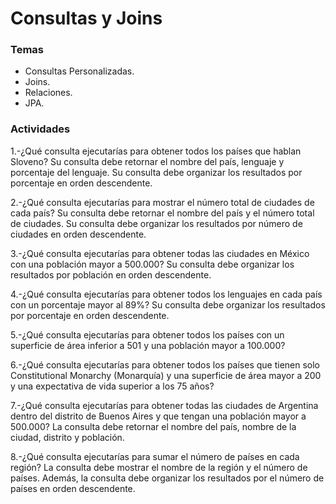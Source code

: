 <h1>Consultas y Joins</h1>

<h3>Temas</h3>

<ul>
  <li>Consultas Personalizadas.</li>
  <li>Joins.</li>
  <li>Relaciones.</li>
  <li>JPA.</li> 
</ul>

<h3>Actividades</h3>

<p>1.-¿Qué consulta ejecutarías para obtener todos los países que hablan Sloveno? Su consulta debe retornar el nombre del país, lenguaje y porcentaje del lenguaje. Su consulta debe organizar los resultados por porcentaje en orden descendente.</p>
<p>2.-¿Qué consulta ejecutarías para mostrar el número total de ciudades de cada país? Su consulta debe retornar el nombre del país y el número total de ciudades. Su consulta debe organizar los resultados por número de ciudades en orden descendente. </p>
<p>3.-¿Qué consulta ejecutarías para obtener todas las ciudades en México con una población mayor a 500.000? Su consulta debe organizar los resultados por población en orden descendente. </p>
<p>4.-¿Qué consulta ejecutarías para obtener todos los lenguajes en cada país con un porcentaje mayor al 89%? Su consulta debe organizar los resultados por porcentaje en orden descendente. </p>
<p>5.-¿Qué consulta ejecutarías para obtener todos los países con un superficie de área inferior a 501 y una población mayor a 100.000? </p>
<p>6.-¿Qué consulta ejecutarías para obtener todos los países que tienen solo Constitutional Monarchy (Monarquía) y una superficie de área mayor a 200 y una expectativa de vida superior a los 75 años? </p>
<p>7.-¿Qué consulta ejecutarías para obtener todas las ciudades de Argentina dentro del distrito de Buenos Aires y que tengan una población mayor a 500.000? La consulta debe retornar el nombre del país, nombre de la ciudad, distrito y población. </p>
<p>8.-¿Qué consulta ejecutarías para sumar el número de países en cada región? La consulta debe mostrar el nombre de la región y el número de países. Además, la consulta debe organizar los resultados por el número de países en orden descendente. </p>
